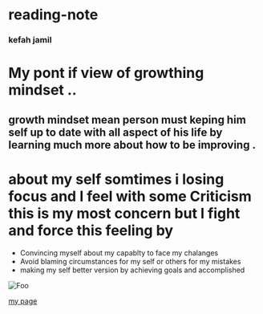# reading-note

### kefah jamil 

# My pont if view of growthing  mindset ..
## growth  mindset  mean person must  keping  him self up to date with all aspect  of his  life  by learning  much more about how to be improving .


# about my self  somtimes  i losing focus and I feel with some Criticism this is my most concern  but I  fight and force this feeling by

* Convincing myself about my capablty to face my chalanges
* Avoid blaming circumstances for my self or others for my mistakes 
* making my self better  version by achieving goals and accomplished


![Foo](https://lifechrome.com/wp-content/uploads/2019/08/1.Growth-Mindset-Quotes-J.-K-1.jpg) 


[my page ](https://thriveglobal.com/stories/20-inspirational-growth-mindset-quotes-that-will-change-your-life/)
